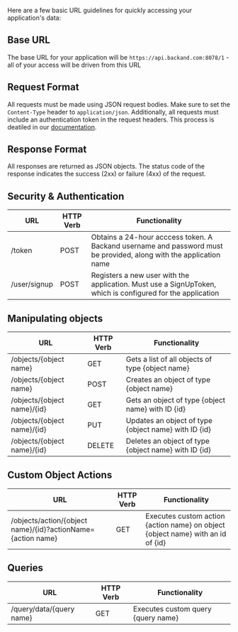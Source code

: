 Here are a few basic URL guidelines for quickly accessing your application's data:

## Base URL

The base URL for your application will be `https://api.backand.com:8078/1` - all of your access will be driven from this URL

## Request Format

All requests must be made using JSON request bodies. Make sure to set the `Content-Type` header to `application/json`. Additionally, all requests must include an authentication token in the request headers. This process is deatiled in our [documentation](http://docs.backand.com/en/latest/security/index.html).

## Response Format

All responses are returned as JSON objects. The status code of the response indicates the success (2xx) or failure (4xx) of the request.

## Security & Authentication
| URL | HTTP Verb | Functionality |
| ----- | ----------- | --------------- |
| /token | POST | Obtains a 24-hour acccess token. A Backand username and password must be provided, along with the application name |
| /user/signup | POST | Registers a new user with the application. Must use a SignUpToken, which is configured for the application |


## Manipulating objects
| URL | HTTP Verb | Functionality |
| ----- | ----------- | --------------- |
| /objects/{object name} | GET | Gets a list of all objects of type {object name} |
| /objects/{object name} | POST | Creates an object of type {object name} |
| /objects/{object name}/{id} | GET | Gets an object of type {object name} with ID {id} |
| /objects/{object name}/{id} | PUT | Updates an object of type {object name} with ID {id} |
| /objects/{object name}/{id} | DELETE | Deletes an object of type {object name} with ID {id} |

## Custom Object Actions
| URL | HTTP Verb | Functionality |
| ----- | ----------- | --------------- |
| /objects/action/{object name}/{id}?actionName={action name} | GET | Executes custom action {action name} on object {object name} with an id of {id} |

## Queries
| URL | HTTP Verb | Functionality |
| ----- | ----------- | --------------- |
| /query/data/{query name} | GET | Executes custom query {query name} |

